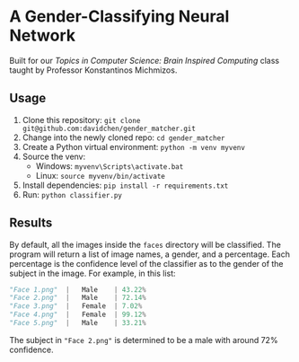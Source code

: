 # A Gender-Classifying Neural Network

Built for our *Topics in Computer Science: Brain Inspired Computing* class taught by Professor Konstantinos Michmizos.

## Usage

1. Clone this repository: `git clone git@github.com:davidchen/gender_matcher.git`
2. Change into the newly cloned repo: `cd gender_matcher`
3. Create a Python virtual environment: `python -m venv myvenv`
4. Source the venv:
    * Windows: `myvenv\Scripts\activate.bat`
    * Linux: `source myvenv/bin/activate`
5. Install dependencies: `pip install -r requirements.txt`
6. Run: `python classifier.py`


## Results

By default, all the images inside the `faces` directory will be classified. The program will return a list of image names, a gender, and a percentage. Each percentage is the confidence level of the classifier as to the gender of the subject in the image. For example, in this list:

```python
"Face 1.png"  |   Male    | 43.22%
"Face 2.png"  |   Male    | 72.14%
"Face 3.png"  |   Female  | 7.02%
"Face 4.png"  |   Female  | 99.12%
"Face 5.png"  |   Male    | 33.21%
```

The subject in `"Face 2.png"` is determined to be a male with around 72% confidence.
